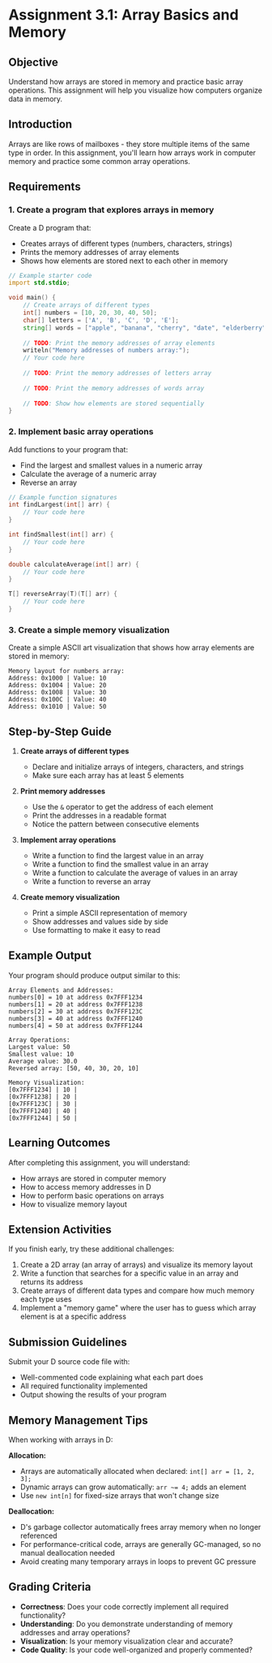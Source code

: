 # Assignment 3.1: Array Basics and Memory

## Objective

Understand how arrays are stored in memory and practice basic array operations. This assignment will help you visualize how computers organize data in memory.

## Introduction

Arrays are like rows of mailboxes - they store multiple items of the same type in order. In this assignment, you'll learn how arrays work in computer memory and practice some common array operations.

## Requirements

### 1. Create a program that explores arrays in memory

Create a D program that:
- Creates arrays of different types (numbers, characters, strings)
- Prints the memory addresses of array elements
- Shows how elements are stored next to each other in memory

```d
// Example starter code
import std.stdio;

void main() {
    // Create arrays of different types
    int[] numbers = [10, 20, 30, 40, 50];
    char[] letters = ['A', 'B', 'C', 'D', 'E'];
    string[] words = ["apple", "banana", "cherry", "date", "elderberry"];
    
    // TODO: Print the memory addresses of array elements
    writeln("Memory addresses of numbers array:");
    // Your code here
    
    // TODO: Print the memory addresses of letters array
    
    // TODO: Print the memory addresses of words array
    
    // TODO: Show how elements are stored sequentially
}
```

### 2. Implement basic array operations

Add functions to your program that:
- Find the largest and smallest values in a numeric array
- Calculate the average of a numeric array
- Reverse an array

```d
// Example function signatures
int findLargest(int[] arr) {
    // Your code here
}

int findSmallest(int[] arr) {
    // Your code here
}

double calculateAverage(int[] arr) {
    // Your code here
}

T[] reverseArray(T)(T[] arr) {
    // Your code here
}
```

### 3. Create a simple memory visualization

Create a simple ASCII art visualization that shows how array elements are stored in memory:

```
Memory layout for numbers array:
Address: 0x1000 | Value: 10
Address: 0x1004 | Value: 20
Address: 0x1008 | Value: 30
Address: 0x100C | Value: 40
Address: 0x1010 | Value: 50
```

## Step-by-Step Guide

1. **Create arrays of different types**
   - Declare and initialize arrays of integers, characters, and strings
   - Make sure each array has at least 5 elements

2. **Print memory addresses**
   - Use the `&` operator to get the address of each element
   - Print the addresses in a readable format
   - Notice the pattern between consecutive elements

3. **Implement array operations**
   - Write a function to find the largest value in an array
   - Write a function to find the smallest value in an array
   - Write a function to calculate the average of values in an array
   - Write a function to reverse an array

4. **Create memory visualization**
   - Print a simple ASCII representation of memory
   - Show addresses and values side by side
   - Use formatting to make it easy to read

## Example Output

Your program should produce output similar to this:

```
Array Elements and Addresses:
numbers[0] = 10 at address 0x7FFF1234
numbers[1] = 20 at address 0x7FFF1238
numbers[2] = 30 at address 0x7FFF123C
numbers[3] = 40 at address 0x7FFF1240
numbers[4] = 50 at address 0x7FFF1244

Array Operations:
Largest value: 50
Smallest value: 10
Average value: 30.0
Reversed array: [50, 40, 30, 20, 10]

Memory Visualization:
[0x7FFF1234] | 10 |
[0x7FFF1238] | 20 |
[0x7FFF123C] | 30 |
[0x7FFF1240] | 40 |
[0x7FFF1244] | 50 |
```

## Learning Outcomes

After completing this assignment, you will understand:
- How arrays are stored in computer memory
- How to access memory addresses in D
- How to perform basic operations on arrays
- How to visualize memory layout

## Extension Activities

If you finish early, try these additional challenges:

1. Create a 2D array (an array of arrays) and visualize its memory layout
2. Write a function that searches for a specific value in an array and returns its address
3. Create arrays of different data types and compare how much memory each type uses
4. Implement a "memory game" where the user has to guess which array element is at a specific address

## Submission Guidelines

Submit your D source code file with:
- Well-commented code explaining what each part does
- All required functionality implemented
- Output showing the results of your program

## Memory Management Tips

When working with arrays in D:

**Allocation:**
- Arrays are automatically allocated when declared: `int[] arr = [1, 2, 3];`
- Dynamic arrays can grow automatically: `arr ~= 4;` adds an element
- Use `new int[n]` for fixed-size arrays that won't change size

**Deallocation:**
- D's garbage collector automatically frees array memory when no longer referenced
- For performance-critical code, arrays are generally GC-managed, so no manual deallocation needed
- Avoid creating many temporary arrays in loops to prevent GC pressure

## Grading Criteria

- **Correctness**: Does your code correctly implement all required functionality?
- **Understanding**: Do you demonstrate understanding of memory addresses and array operations?
- **Visualization**: Is your memory visualization clear and accurate?
- **Code Quality**: Is your code well-organized and properly commented?
